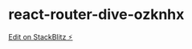 # react-router-dive-ozknhx

[Edit on StackBlitz ⚡️](https://stackblitz.com/edit/react-router-dive-ozknhx)